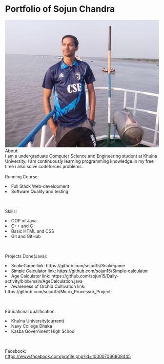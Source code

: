# Portfolio of Sojun Chandra

![picture](scs.jpg)
<br>
About:<br>
I am a undergraduate Computer Science and Engineering student at Khulna University.
I am continuously learning programming knowledge.In my free time i also solve codeforces problems.
<br><br>
Running Course:<br>
<li> Full Stack Web-development
<li> Software Quality and testing

<br><br>
Skills:
<li>OOP of Java 
<li> C++ and C
<li> Basic HTML and CSS
<li> Git and GitHub

<br><br>
Projects Done(Java):
<li> SnakeGame link: https://github.com/sojun15/Snakegame
<li> Simple Calculator link: https://github.com/sojun15/Simple-calculator
<li> Age Calculator link: https://github.com/sojun15/Daily-activity/blob/main/AgeCalculation.java
<li> Awareness of Orchid Cultivation link: https://github.com/sojun15/Micro_Processor_Project-

<br><br> 
Educational qualification:
<li>Khulna University(current)
<li> Navy College Dhaka
<li> Kasba Government High School


<br><br>
Facebook: <br>
https://www.facebook.com/profile.php?id=100007066908445
